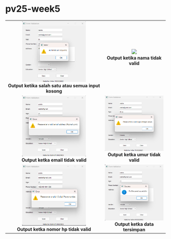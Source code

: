 # pv25-week5
<table align="center">
  <tr>
    <td align="center">
      <img src="1.png" width="200"/><br>
      <b>Output ketika salah satu atau semua input kosong</b>
    </td>
    <td align="center">
      <img src="g2.png" width="200"/><br>
      <b>Output ketika nama tidak valid</b>
    </td>
  </tr>
  <tr>
    <td align="center">
      <img src="3.png" width="200"/><br>
      <b>Output ketka email tidak valid</b>
    </td>
    <td align="center">
      <img src="4.png" width="200"/><br>
      <b>Output ketka umur tidak valid </b>
    </td>
  </tr>
  <tr>
    <td align="center">
      <img src="5.png" width="200"/><br>
      <b>Output ketka nomor hp tidak valid </b>
    </td>
    <td align="center">
      <img src="6.png" width="200"/><br>
      <b>Output ketka data tersimpan</b>
    </td>
  </tr>
</table>

